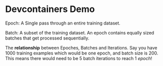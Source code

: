 # Devcontainers Demo

Epoch: A Single pass through an entire training dataset.

Batch: A subset of the training dataset. An epoch contains equally sized batches that get processed sequentially.

The **relationship** between Epoches, Batches and Iterations. Say you have 1000 training examples which would be one epoch, and batch size is 200.
This means there would need to be 5 batch iterations to reach 1 *epoch*!
